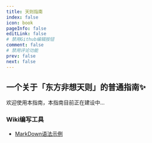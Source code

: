 ```yaml
---
title: 天则指南
index: false
icon: book
pageInfo: false
editLink: false
# 禁用Github编辑按钮
comment: false
# 禁用评论功能
prev: false
next: false
---
```


## 一个关于「东方非想天则」的普通指南✨
欢迎使用本指南，本指南目前正在建设中...

### Wiki编写工具
- [MarkDown语法示例](https://theme-hope.vuejs.press/zh/cookbook/markdown/demo.html#%E5%88%86%E5%89%B2%E7%BA%BF)
